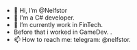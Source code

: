 - 👋 Hi, I’m @Nelfstor
- 👀 I'm a C# developer. 
- 🌱 I’m currently work in FinTech.
- Before that i worked in GameDev. 
.
- 📫 How to reach me: telegram: @nelfstor.

<!---
Nelfstor/Nelfstor is a ✨ special ✨ repository because its `README.md` (this file) appears on your GitHub profile.
You can click the Preview link to take a look at your changes.
--->
